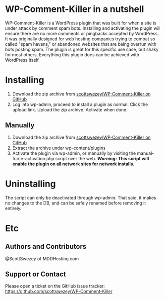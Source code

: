 # WP-Comment-Killer in a nutshell
WP-Comment-Killer is a WordPress plugin that was built for when a site is under attack by comment spam bots. Installing and activating the plugin will ensure there are no more comments or pingbacks accepted by WordPress. It was originally designed for web hosting companies trying to combat so called "spam havens," or abandoned websites that are being overrun with bots posting spam. The plugin is great for this specific use case, but shaky for most others. Everything this plugin does can be achieved with WordPress itself.

# Installing
1. Download the zip archive from [scottswezey/WP-Comment-Killer on GitHub](https://github.com/scottswezey/WP-Comment-Killer)
1. Log into wp-admin, proceed to install a plugin as normal. Click the upload link. Upload the zip archive. Activate when done.

## Manually
1. Download the zip archive from [scottswezey/WP-Comment-Killer on GitHub](https://github.com/scottswezey/WP-Comment-Killer)
1. Extract the archive under wp-content/plugins
1. Activate the plugin via wp-admin, or manually by visiting the manual-force-activation.php script over the web. _**Warning:**_ **This script will enable the plugin on all network sites for network installs.**

# Uninstalling
The script can only be deactivated through wp-admin. That said, it makes no changes to the DB, and can be safely renamed before removing it entirely.

# Etc

## Authors and Contributors
@ScottSwezey of MDDHosting.com

## Support or Contact
Please open a ticket on the GitHub issue tracker: https://github.com/scottswezey/WP-Comment-Killer
